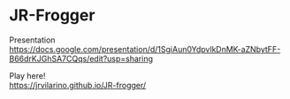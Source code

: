 # JR-Frogger
Presentation<br>
https://docs.google.com/presentation/d/1SgiAun0YdpvlkDnMK-aZNbytFF-B66drKJGhSA7CQqs/edit?usp=sharing

Play here!<br>
https://jrvilarino.github.io/JR-frogger/

